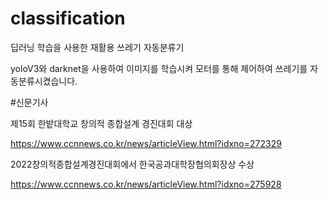 # classification
딥러닝 학습을 사용한 재활용 쓰레기 자동분류기

yoloV3와 darknet을 사용하여 이미지를 학습시켜
모터를 통해 제어하여 쓰레기를 자동분류시켰습니다.

#신문기사

제15회 한밭대학교 창의적 종합설계 경진대회 대상

https://www.ccnnews.co.kr/news/articleView.html?idxno=272329

2022창의적종합설계경진대회에서 한국공과대학장협의회장상 수상

https://www.ccnnews.co.kr/news/articleView.html?idxno=275928
